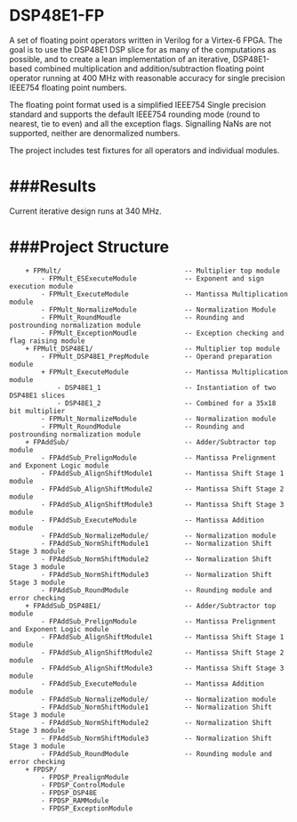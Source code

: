 DSP48E1-FP
======

A set of floating point operators written in Verilog for a Virtex-6 FPGA. The goal is to use the DSP48E1 DSP slice for as many of the computations as possible,
and to create a lean implementation of an iterative, DSP48E1-based combined multiplication and addition/subtraction floating point operator running at 400 MHz with reasonable accuracy for single precision IEEE754 floating point numbers.

The floating point format used is a simplified IEEE754 Single precision standard and supports the default IEEE754 rounding mode (round to nearest, tie to even) and all the exception flags.
Signalling NaNs are not supported, neither are denormalized numbers.

The project includes test fixtures for all operators and individual modules.

###Results
======

Current iterative design runs at 340 MHz.

###Project Structure
======							
		+ FPMult/                          	 	-- Multiplier top module
			- FPMult_ESExecuteModule     	 	-- Exponent and sign execution module
			- FPMult_ExecuteModule        		-- Mantissa Multiplication module
			- FPMult_NormalizeModule      		-- Normalization Module
			- FPMult_RoundMoudle				-- Rounding and postrounding normalization module
			- FPMult_ExceptionMoudle			-- Exception checking and flag raising module
		+ FPMult_DSP48E1/                       -- Multiplier top module
			- FPMult_DSP48E1_PrepModule			-- Operand preparation module
			+ FPMult_ExecuteModule        		-- Mantissa Multiplication module
				- DSP48E1_1						-- Instantiation of two DSP48E1 slices
				- DSP48E1_2						-- Combined for a 35x18 bit multiplier
			- FPMult_NormalizeModule      		-- Normalization module
			- FPMult_RoundModule				-- Rounding and postrounding normalization module
		+ FPAddSub/								-- Adder/Subtractor top module					
			- FPAddSub_PrelignModule          	-- Mantissa Prelignment and Exponent Logic module
			- FPAddSub_AlignShiftModule1      	-- Mantissa Shift Stage 1 module
			- FPAddSub_AlignShiftModule2      	-- Mantissa Shift Stage 2 module
			- FPAddSub_AlignShiftModule3      	-- Mantissa Shift Stage 3 module
			- FPAddSub_ExecuteModule          	-- Mantissa Addition module
			- FPAddSub_NormalizeModule/       	-- Normalization module
			- FPAddSub_NormShiftModule1       	-- Normalization Shift Stage 3 module
			- FPAddSub_NormShiftModule2       	-- Normalization Shift Stage 3 module
			- FPAddSub_NormShiftModule3       	-- Normalization Shift Stage 3 module
			- FPAddSub_RoundModule			  	-- Rounding module and error checking
		+ FPAddSub_DSP48E1/						-- Adder/Subtractor top module					
			- FPAddSub_PrelignModule          	-- Mantissa Prelignment and Exponent Logic module
			- FPAddSub_AlignShiftModule1      	-- Mantissa Shift Stage 1 module
			- FPAddSub_AlignShiftModule2      	-- Mantissa Shift Stage 2 module
			- FPAddSub_AlignShiftModule3      	-- Mantissa Shift Stage 3 module
			- FPAddSub_ExecuteModule          	-- Mantissa Addition module
			- FPAddSub_NormalizeModule/       	-- Normalization module
			- FPAddSub_NormShiftModule1       	-- Normalization Shift Stage 3 module
			- FPAddSub_NormShiftModule2       	-- Normalization Shift Stage 3 module
			- FPAddSub_NormShiftModule3       	-- Normalization Shift Stage 3 module
			- FPAddSub_RoundModule			  	-- Rounding module and error checking
		+ FPDSP/
			- FPDSP_PrealignModule
			- FPDSP_ControlModule
			- FPDSP_DSP48E
			- FPDSP_RAMModule
			- FPDSP_ExceptionModule
